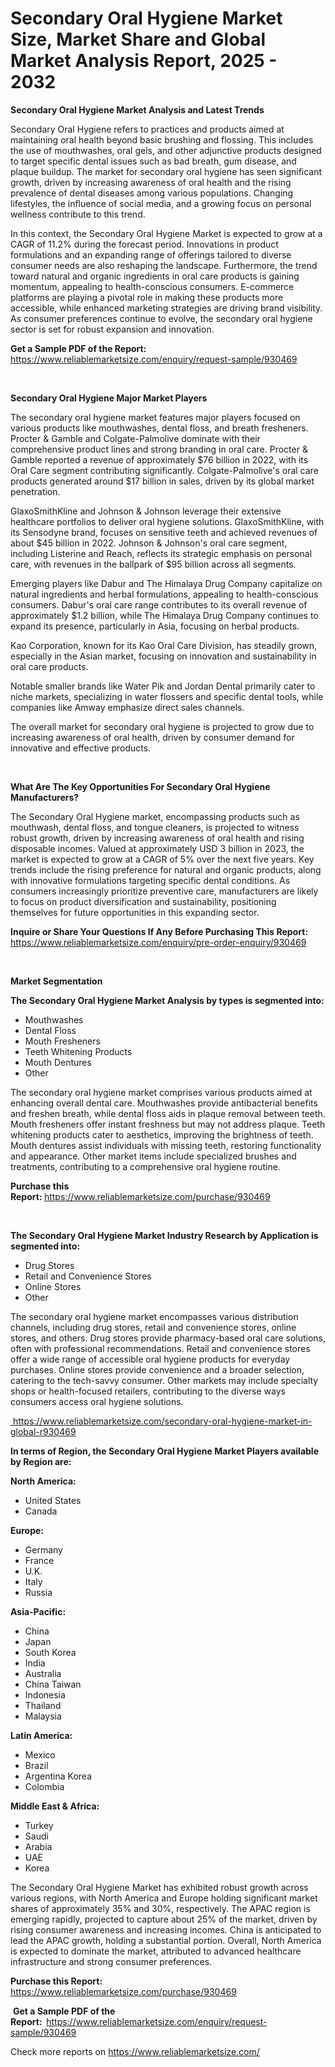 <p><h1>Secondary Oral Hygiene Market Size, Market Share and Global Market Analysis Report, 2025 - 2032</h1></p><p><strong>Secondary Oral Hygiene Market Analysis and Latest Trends</strong></p>
<p><p>Secondary Oral Hygiene refers to practices and products aimed at maintaining oral health beyond basic brushing and flossing. This includes the use of mouthwashes, oral gels, and other adjunctive products designed to target specific dental issues such as bad breath, gum disease, and plaque buildup. The market for secondary oral hygiene has seen significant growth, driven by increasing awareness of oral health and the rising prevalence of dental diseases among various populations. Changing lifestyles, the influence of social media, and a growing focus on personal wellness contribute to this trend.</p><p>In this context, the Secondary Oral Hygiene Market is expected to grow at a CAGR of 11.2% during the forecast period. Innovations in product formulations and an expanding range of offerings tailored to diverse consumer needs are also reshaping the landscape. Furthermore, the trend toward natural and organic ingredients in oral care products is gaining momentum, appealing to health-conscious consumers. E-commerce platforms are playing a pivotal role in making these products more accessible, while enhanced marketing strategies are driving brand visibility. As consumer preferences continue to evolve, the secondary oral hygiene sector is set for robust expansion and innovation.</p></p>
<p><strong>Get a Sample PDF of the Report:&nbsp;</strong> <a href="https://www.reliablemarketsize.com/enquiry/request-sample/930469?utm_campaign=3512&utm_medium=2&utm_source=Github&utm_content=ia&utm_term=21032025&utm_id=secondary-oral-hygiene">https://www.reliablemarketsize.com/enquiry/request-sample/930469</a></p>
<p>&nbsp;</p>
<p><strong>Secondary Oral Hygiene Major Market Players</strong></p>
<p><p>The secondary oral hygiene market features major players focused on various products like mouthwashes, dental floss, and breath fresheners. Procter & Gamble and Colgate-Palmolive dominate with their comprehensive product lines and strong branding in oral care. Procter & Gamble reported a revenue of approximately $76 billion in 2022, with its Oral Care segment contributing significantly. Colgate-Palmolive's oral care products generated around $17 billion in sales, driven by its global market penetration.</p><p>GlaxoSmithKline and Johnson & Johnson leverage their extensive healthcare portfolios to deliver oral hygiene solutions. GlaxoSmithKline, with its Sensodyne brand, focuses on sensitive teeth and achieved revenues of about $45 billion in 2022. Johnson & Johnson's oral care segment, including Listerine and Reach, reflects its strategic emphasis on personal care, with revenues in the ballpark of $95 billion across all segments.</p><p>Emerging players like Dabur and The Himalaya Drug Company capitalize on natural ingredients and herbal formulations, appealing to health-conscious consumers. Dabur's oral care range contributes to its overall revenue of approximately $1.2 billion, while The Himalaya Drug Company continues to expand its presence, particularly in Asia, focusing on herbal products.</p><p>Kao Corporation, known for its Kao Oral Care Division, has steadily grown, especially in the Asian market, focusing on innovation and sustainability in oral care products.</p><p>Notable smaller brands like Water Pik and Jordan Dental primarily cater to niche markets, specializing in water flossers and specific dental tools, while companies like Amway emphasize direct sales channels.</p><p>The overall market for secondary oral hygiene is projected to grow due to increasing awareness of oral health, driven by consumer demand for innovative and effective products.</p></p>
<p>&nbsp;</p>
<p><strong>What Are The Key Opportunities For Secondary Oral Hygiene Manufacturers?</strong></p>
<p><p>The Secondary Oral Hygiene market, encompassing products such as mouthwash, dental floss, and tongue cleaners, is projected to witness robust growth, driven by increasing awareness of oral health and rising disposable incomes. Valued at approximately USD 3 billion in 2023, the market is expected to grow at a CAGR of 5% over the next five years. Key trends include the rising preference for natural and organic products, along with innovative formulations targeting specific dental conditions. As consumers increasingly prioritize preventive care, manufacturers are likely to focus on product diversification and sustainability, positioning themselves for future opportunities in this expanding sector.</p></p>
<p><strong>Inquire or Share Your Questions If Any Before Purchasing This Report:</strong> <a href="https://www.reliablemarketsize.com/enquiry/pre-order-enquiry/930469?utm_campaign=3512&utm_medium=2&utm_source=Github&utm_content=ia&utm_term=21032025&utm_id=secondary-oral-hygiene">https://www.reliablemarketsize.com/enquiry/pre-order-enquiry/930469</a></p>
<p>&nbsp;</p>
<p><strong>Market Segmentation</strong></p>
<p><strong>The Secondary Oral Hygiene Market Analysis by types is segmented into:</strong></p>
<p><ul><li>Mouthwashes</li><li>Dental Floss</li><li>Mouth Fresheners</li><li>Teeth Whitening Products</li><li>Mouth Dentures</li><li>Other</li></ul></p>
<p><p>The secondary oral hygiene market comprises various products aimed at enhancing overall dental care. Mouthwashes provide antibacterial benefits and freshen breath, while dental floss aids in plaque removal between teeth. Mouth fresheners offer instant freshness but may not address plaque. Teeth whitening products cater to aesthetics, improving the brightness of teeth. Mouth dentures assist individuals with missing teeth, restoring functionality and appearance. Other market items include specialized brushes and treatments, contributing to a comprehensive oral hygiene routine.</p></p>
<p><strong>Purchase this Report:&nbsp;</strong><a href="https://www.reliablemarketsize.com/purchase/930469?utm_campaign=3512&utm_medium=2&utm_source=Github&utm_content=ia&utm_term=21032025&utm_id=secondary-oral-hygiene">https://www.reliablemarketsize.com/purchase/930469</a></p>
<p>&nbsp;</p>
<p><strong>The Secondary Oral Hygiene Market Industry Research by Application is segmented into:</strong></p>
<p><ul><li>Drug Stores</li><li>Retail and Convenience Stores</li><li>Online Stores</li><li>Other</li></ul></p>
<p><p>The secondary oral hygiene market encompasses various distribution channels, including drug stores, retail and convenience stores, online stores, and others. Drug stores provide pharmacy-based oral care solutions, often with professional recommendations. Retail and convenience stores offer a wide range of accessible oral hygiene products for everyday purchases. Online stores provide convenience and a broader selection, catering to the tech-savvy consumer. Other markets may include specialty shops or health-focused retailers, contributing to the diverse ways consumers access oral hygiene solutions.</p></p>
<p><a href="https://www.reliablemarketsize.com/secondary-oral-hygiene-market-in-global-r930469?utm_campaign=3512&utm_medium=2&utm_source=Github&utm_content=ia&utm_term=21032025&utm_id=secondary-oral-hygiene">&nbsp;https://www.reliablemarketsize.com/secondary-oral-hygiene-market-in-global-r930469</a></p>
<p><strong>In terms of Region, the Secondary Oral Hygiene Market Players available by Region are:</strong></p>
<p>
    <p> <strong> North America: </strong>
        <ul>
            <li>United States</li>
            <li>Canada</li>
        </ul>
        </p> 
    <p> <strong> Europe: </strong>
        <ul>
            <li>Germany</li>
            <li>France</li>
            <li>U.K.</li>
            <li>Italy</li>
            <li>Russia</li>
        </ul>
        </p> 
    <p> <strong> Asia-Pacific: </strong>
        <ul>
            <li>China</li>
            <li>Japan</li>
            <li>South Korea</li>
            <li>India</li>
            <li>Australia</li>
            <li>China Taiwan</li>
            <li>Indonesia</li>
            <li>Thailand</li>
            <li>Malaysia</li>
        </ul>
        </p> 
    <p> <strong> Latin America: </strong>
        <ul>
            <li>Mexico</li>
            <li>Brazil</li>
            <li>Argentina Korea</li>
            <li>Colombia</li>
        </ul>
        </p> 
    <p> <strong> Middle East & Africa: </strong>
        <ul>
            <li>Turkey</li>
            <li>Saudi</li>
            <li>Arabia</li>
            <li>UAE</li>
            <li>Korea</li>
        </ul>
    </p>
    </p>
<p><p>The Secondary Oral Hygiene Market has exhibited robust growth across various regions, with North America and Europe holding significant market shares of approximately 35% and 30%, respectively. The APAC region is emerging rapidly, projected to capture about 25% of the market, driven by rising consumer awareness and increasing incomes. China is anticipated to lead the APAC growth, holding a substantial portion. Overall, North America is expected to dominate the market, attributed to advanced healthcare infrastructure and strong consumer preferences.</p></p>
<p><strong>Purchase this Report: </strong><a href="https://www.reliablemarketsize.com/purchase/930469?utm_campaign=3512&utm_medium=2&utm_source=Github&utm_content=ia&utm_term=21032025&utm_id=secondary-oral-hygiene">https://www.reliablemarketsize.com/purchase/930469</a></p>
<p>&nbsp;<strong>Get a Sample PDF of the Report:&nbsp;&nbsp;</strong><a href="https://www.reliablemarketsize.com/enquiry/request-sample/930469?utm_campaign=3512&utm_medium=2&utm_source=Github&utm_content=ia&utm_term=21032025&utm_id=secondary-oral-hygiene">https://www.reliablemarketsize.com/enquiry/request-sample/930469</a></p>
<p><strong></strong></p>
<p>Check more reports on <a href="https://www.reliablemarketsize.com/?utm_campaign=3512&utm_medium=2&utm_source=Github&utm_content=ia&utm_term=21032025&utm_id=secondary-oral-hygiene">https://www.reliablemarketsize.com/</a></p>